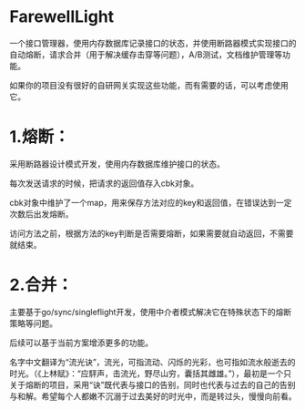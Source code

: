 # FarewellLight
一个接口管理器，使用内存数据库记录接口的状态，并使用断路器模式实现接口的自动熔断，请求合并（用于解决缓存击穿等问题），A/B测试，文档维护管理等功能。

如果你的项目没有很好的自研网关实现这些功能，而有需要的话，可以考虑使用它。

# 1.熔断：

采用断路器设计模式开发，使用内存数据库维护接口的状态。

每次发送请求的时候，把请求的返回值存入cbk对象。

cbk对象中维护了一个map，用来保存方法对应的key和返回值，在错误达到一定次数后出发熔断。

访问方法之前，根据方法的key判断是否需要熔断，如果需要就自动返回，不需要就结束。

# 2.合并：

主要基于go/sync/singleflight开发，使用中介者模式解决它在特殊状态下的熔断策略等问题。

后续可以基于当前方案增添更多的功能。

名字中文翻译为“流光诀”，流光，可指流动、闪烁的光彩，也可指如流水般逝去的时光。（《上林赋》：“应駍声，击流光，野尽山穷，囊括其雌雄。”），最初是一个只关于熔断的项目，采用“诀”既代表与接口的告别，同时也代表与过去的自己的告别与和解。希望每个人都嫩不沉溺于过去美好的时光中，而是转过头，慢慢向前看。
